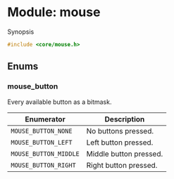 # Module: mouse

Synopsis

```c
#include <core/mouse.h>
```

## Enums

### mouse\_button

Every available button as a bitmask.

| Enumerator            | Description            |
|-----------------------|------------------------|
| `MOUSE_BUTTON_NONE`   | No buttons pressed.    |
| `MOUSE_BUTTON_LEFT`   | Left button pressed.   |
| `MOUSE_BUTTON_MIDDLE` | Middle button pressed. |
| `MOUSE_BUTTON_RIGHT`  | Right button pressed.  |
